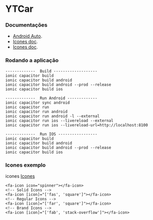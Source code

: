 # YTCar

### Documentações

 - [Android Auto]('https://github.com/yoyo770/cordova-carplay-android-auto').
 - [Icones doc]('https://medium.com/@iamserverr/font-awesome-with-ionic-5-angular-3fcc335cd391').
 - [Icones doc]('https://medium.com/@iamserverr/font-awesome-with-ionic-5-angular-3fcc335cd391').



### Rodando a aplicação

```
-------------  Build ------------------- 
ionic capacitor build
ionic capacitor build android
ionic capacitor build android --prod --release
ionic capacitor build ios

-------------  Run Android -------------
ionic capacitor sync android
ionic capacitor run
ionic capacitor run android
ionic capacitor run android -l --external
ionic capacitor run ios --livereload --external
ionic capacitor run ios --livereload-url=http://localhost:8100

-------------  Run IOS -----------------
ionic capacitor build
ionic capacitor build android
ionic capacitor build android --prod --release
ionic capacitor build ios
```


### Icones exemplo
icones [Icones](https://fontawesome.com/icons/gas-pump?style=solid)
```
<fa-icon icon="spinner"></fa-icon>
<!-- Solid Icons -->
<fa-icon [icon]="['fas', 'square']"></fa-icon>
<!-- Regular Icons -->
<fa-icon [icon]="['far', 'square']"></fa-icon>
<!-- Brand Icons -->
<fa-icon [icon]="['fab', 'stack-overflow']"></fa-icon>
```
